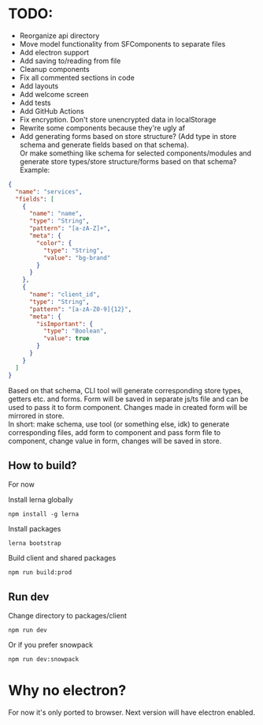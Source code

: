 # TODO:

- Reorganize api directory
- Move model functionality from SFComponents to separate files
- Add electron support
- Add saving to/reading from file
- Cleanup components
- Fix all commented sections in code
- Add layouts
- Add welcome screen
- Add tests
- Add GitHub Actions
- Fix encryption. Don't store unencrypted data in localStorage
- Rewrite some components because they're ugly af
- Add generating forms based on store structure? (Add type in store schema and generate fields based on that schema). <br>
  Or make something like schema for selected components/modules and generate store types/store structure/forms based on that schema? <br>
  Example:

```json
{
  "name": "services",
  "fields": [
    {
      "name": "name",
      "type": "String",
      "pattern": "[a-zA-Z]+",
      "meta": {
        "color": {
          "type": "String",
          "value": "bg-brand"
        }
      }
    },
    {
      "name": "client_id",
      "type": "String",
      "pattern": "[a-zA-Z0-9]{12}",
      "meta": {
        "isImportant": {
          "type": "Boolean",
          "value": true
        }
      }
    }
  ]
}
```

Based on that schema, CLI tool will generate corresponding store types, getters etc. and forms.
Form will be saved in separate js/ts file and can be used to pass it to form component. Changes made in created form will be mirrored in store. <br>
In short: make schema, use tool (or something else, idk) to generate corresponding files, add form to component and pass form file to component, change value in form, changes will be saved in store.


## How to build?

For now

Install lerna globally
```
npm install -g lerna
```

Install packages
```
lerna bootstrap
```

Build client and shared packages
```
npm run build:prod
```

## Run dev
Change directory to packages/client
```
npm run dev
```

Or if you prefer snowpack
```
npm run dev:snowpack
````

# Why no electron?

For now it's only ported to browser. Next version will have electron enabled.